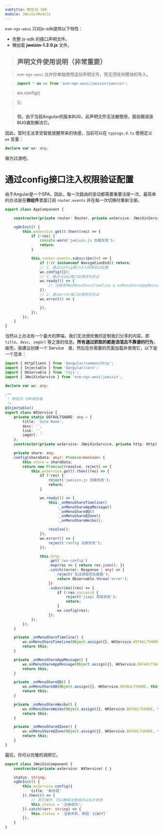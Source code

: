 ```yaml
---
subtitle: 微信JS SDK
module: JWeiXinModule
---
```


`evm-ngx-weui` 只对js-sdk提供以下特性：

+ 完整 js-sdk 的接口声明文件。
+ 懒加载 **jweixin-1.2.0.js** 文件。

> ## 声明文件使用说明（非常重要）

> `evm-ngx-weui` 允许你单独使用这份声明文件，而无须任何模块的导入。

> ```typescript
> import * as wx from 'evm-ngx-weui/jweixin/jweixin';

> wx.config({

> });
> ```

> **但，由于当前Angular的版本BUG，此声明文件无法被使用，我会跟进该BUG直到解决它。**

因此，暂时无法享受智能提醒带来的快感，当前可以在 `typings.d.ts` 使用定义 `wx` 变量：

```ts
declare var wx: any;
```

做为过渡吧。

# 通过config接口注入权限验证配置

由于Angular是一个SPA，因此，每一次路由的变动都需要重要注册一次，最简单的办法是在**根组件**里面订阅 `router.events` 并在每一次切换时重新注册。

```ts
export class AppComponent {

    constructor(private router: Router, private wxService: JWeiXinService) {}

    ngOnInit() {
        this.wxService.get().then((res) => {
            if (!res) {
                console.warn('jweixin.js 加载失败');
                return;
            }

            this.router.events.subscribe((r) => {
                if (!(r instanceof NavigationEnd)) return;
                // 1、通过config接口注入权限验证配置
                wx.config({});
                // 2、通过ready接口处理成功验证
                wx.ready(() => {
                    // 注册各种onMenuShareTimeline & onMenuShareAppMessage
                });
                // 2、通过error接口处理失败验证
                wx.error(() => {

                });
            });
        });
    }
}
```

当然以上办法有一个最大的弊端，我们无法很优雅的定制我们分享的内容，即 `title`、`desc`、`imgUrl` 等之类的信息。**所有通过抓取的都是流氓且不靠谱的行为**，故而，我建议创建一个 Service　类，然后在你需要的页面加载并使用它，以下是一个范本：

```ts
import { HttpClient } from '@angular/common/http';
import { Injectable } from '@angular/core';
import { Observable } from 'rxjs';
import { JWeiXinService } from 'evm-ngx-weui/jweixin';

declare var wx: any;

/**
 * 微信JS-SDK服务器
 */
@Injectable()
export class WXService {
    private static DEFAULTSHARE: any = {
        title: 'Site Name',
        desc: '',
        link: '',
        imgUrl: ''
    };
    constructor(private wxService: JWeiXinService, private http: Http) { }

    private share: any;
    config(shareData: any): Promise<boolean> {
        this.share = shareData;
        return new Promise((resolve, reject) => {
            this.wxService.get().then((res) => {
                if (!res) {
                    reject('jweixin.js 加载失败');
                    return;
                }

                wx.ready(() => {
                    this._onMenuShareTimeline()
                        ._onMenuShareAppMessage()
                        ._onMenuShareQQ()
                        ._onMenuShareQZone()
                        ._onMenuShareWeibo();

                    resolve();
                });
                wx.error(() => {
                    reject('config 注册失败');
                });

                this.http
                    .get('/wx-config')
                    .map(res => { return res.json(); })
                    .catch((error: Response | any) => {
                        reject('无法获取签名数据');
                        return Observable.throw('error');
                    })
                    .subscribe((res) => {
                        if (!res.success) {
                            reject('jsapi 获取失败');
                            return;
                        }
                        wx.config(res);
                    });
            });
        });
    }

    private _onMenuShareTimeline() {
        wx.onMenuShareTimeline(Object.assign({}, WXService.DEFAULTSHARE, this.share));
        return this;
    }

    private _onMenuShareAppMessage() {
        wx.onMenuShareAppMessage(Object.assign({}, WXService.DEFAULTSHARE, this.share));
        return this;
    }

    private _onMenuShareQQ() {
        wx.onMenuShareQQ(Object.assign({}, WXService.DEFAULTSHARE, this.share));
        return this;
    }

    private _onMenuShareWeibo() {
        wx.onMenuShareWeibo(Object.assign({}, WXService.DEFAULTSHARE, this.share));
        return this;
    }

    private _onMenuShareQZone() {
        wx.onMenuShareQZone(Object.assign({}, WXService.DEFAULTSHARE, this.share));
        return this;
    }
}
```

最后，你可以优雅的调用它。

```ts
export class JWeiXinComponent {
    constructor(private wxService: WXService) { }

    status: string;
    ngOnInit() {
        this.wxService.config({
            title: '新标题'
        }).then(() => {
            // 其它操作，可以确保注册成功以后才有效
            this.status = '注册成功';
        }).catch((err: string) => {
            this.status = `注册失败，原因：${err}`
        });
    }
}
 ```

